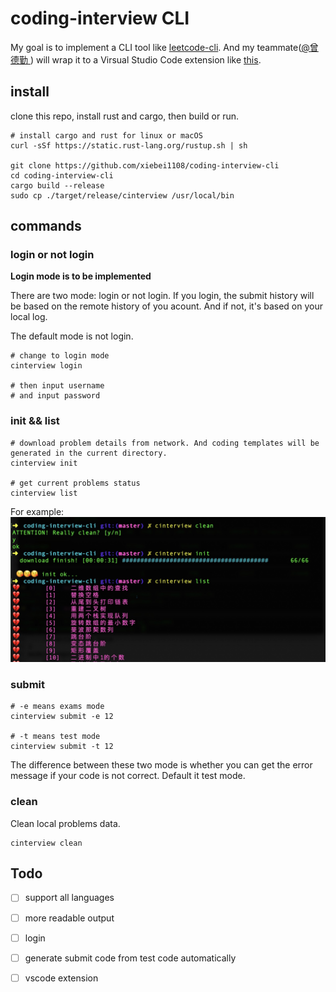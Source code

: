 # coding-interview CLI

My goal is to implement a CLI tool like [leetcode-cli](https://github.com/skygragon/leetcode-cli). And my teammate([@曾德勤
](https://github.com/Zendq1998)) will wrap it to a 
Virsual Studio Code extension like [this](https://github.com/jdneo/vscode-leetcode).

## install

clone this repo, install rust and cargo, then build or run.
```
# install cargo and rust for linux or macOS
curl -sSf https://static.rust-lang.org/rustup.sh | sh

git clone https://github.com/xiebei1108/coding-interview-cli
cd coding-interview-cli
cargo build --release
sudo cp ./target/release/cinterview /usr/local/bin
```

## commands

### login or not login
**Login mode is to be implemented**

There are two mode: login or not login. If you login, the submit history will be based on the remote history of you acount. And if not, it's based on your local log.

The default mode is not login.

```
# change to login mode
cinterview login

# then input username
# and input password
```

### init && list
```
# download problem details from network. And coding templates will be generated in the current directory.
cinterview init

# get current problems status
cinterview list
```

For example:
![./pics/1550304472530.jpg](./pics/1550304472530.jpg)

### submit 
```
# -e means exams mode
cinterview submit -e 12

# -t means test mode
cinterview submit -t 12
```

The difference between these two mode is whether you can get the error message if your code is not correct. Default it test mode.


### clean
Clean local problems data.
```
cinterview clean
```

## Todo
- [ ] support all languages
- [ ] more readable output
- [ ] login
- [ ] generate submit code from test code automatically
- [ ] vscode extension

